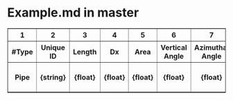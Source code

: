 # Example.md in master

<font size=6>
<table border=1>
<tr>
<th>1</th><th>2</th><th>3</th><th>4</th><th>5</th><th>6</th><th>7</th><th>8</th><th>9</th><th>10</th><th>11</th><th>12</th><th>13</th><th>14</th><th>15</th><th>16</th><th>17</th><th>18</th><th>19</th><th>20</th><th>21</th><th>22</th>
</tr>
<tr>
<th>#Type</th><th>Unique ID</th><th>Length</th><th>Dx</th><th>Area</th><th>Vertical Angle</th><th>Azimuthal Angle</th><th>K+</th><th>K-</th><th>Name</th><th>Drawing</th><th>Force number</th><th></th><th></th><th></th><th></th><th>Roughness</th><th></th><th></th><th></th><th>Volume flags</th><th>Junction flags</th>
</tr>
<tr>
<th>Pipe</th><th>{string}</th><th>{float}</th><th>{float}</th><th>{float}</th><th>{float}</th><th>{float}</th><th>{float}</th><th>{float}</th><th>optional {string}</th><th>optional {string}</th><th>optional {int}</th><th>{empty}</th><th>{empty}</th><th>{empty}</th><th>{empty}</th><th>{float}</th><th>{empty}</th><th>{empty}</th><th>{empty}</th><th>optional {binary string}</th><th>optional {binary string}</th>
</tr>
</table>
